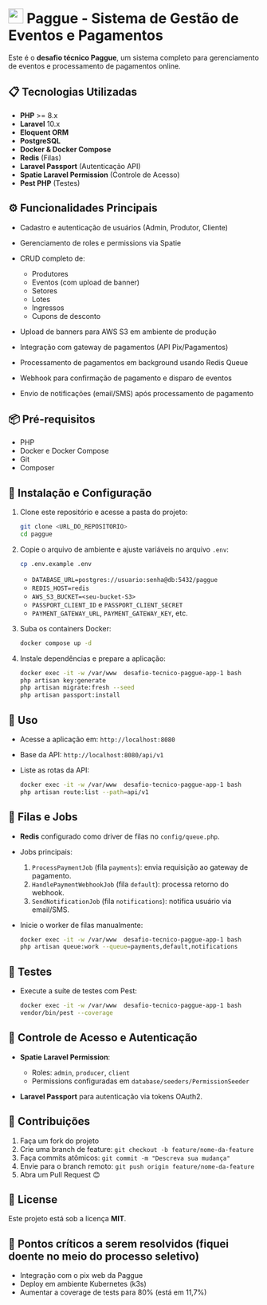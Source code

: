 # <img src="https://github.com/user-attachments/assets/46aac08b-80d9-40e3-b226-f912ec875555" style="height:30px;width:30px"/> Paggue - Sistema de Gestão de Eventos e Pagamentos
Este é o **desafio técnico Paggue**, um sistema completo para gerenciamento de eventos e processamento de pagamentos online.

## 📋 Tecnologias Utilizadas

* **PHP** >= 8.x
* **Laravel** 10.x
* **Eloquent ORM**
* **PostgreSQL**
* **Docker & Docker Compose**
* **Redis** (Filas)
* **Laravel Passport** (Autenticação API)
* **Spatie Laravel Permission** (Controle de Acesso)
* **Pest PHP** (Testes)

## ⚙️ Funcionalidades Principais

* Cadastro e autenticação de usuários (Admin, Produtor, Cliente)
* Gerenciamento de roles e permissions via Spatie
* CRUD completo de:

  * Produtores
  * Eventos (com upload de banner)
  * Setores
  * Lotes
  * Ingressos
  * Cupons de desconto
* Upload de banners para AWS S3 em ambiente de produção
* Integração com gateway de pagamentos (API Pix/Pagamentos)
* Processamento de pagamentos em background usando Redis Queue
* Webhook para confirmação de pagamento e disparo de eventos
* Envio de notificações (email/SMS) após processamento de pagamento

## 📦 Pré-requisitos
* PHP
* Docker e Docker Compose
* Git
* Composer

## 🚀 Instalação e Configuração

1. Clone este repositório e acesse a pasta do projeto:

   ```bash
   git clone <URL_DO_REPOSITORIO>
   cd paggue
   ```
2. Copie o arquivo de ambiente e ajuste variáveis no arquivo `.env`:

   ```bash
   cp .env.example .env
   ```

   * `DATABASE_URL=postgres://usuario:senha@db:5432/paggue`
   * `REDIS_HOST=redis`
   * `AWS_S3_BUCKET=<seu-bucket-S3>`
   * `PASSPORT_CLIENT_ID` e `PASSPORT_CLIENT_SECRET`
   * `PAYMENT_GATEWAY_URL`, `PAYMENT_GATEWAY_KEY`, etc.
3. Suba os containers Docker:

   ```bash
   docker compose up -d
   ```
4. Instale dependências e prepare a aplicação:

   ```bash
   docker exec -it -w /var/www  desafio-tecnico-paggue-app-1 bash
   php artisan key:generate
   php artisan migrate:fresh --seed
   php artisan passport:install
   ```

## 🚩 Uso

* Acesse a aplicação em: `http://localhost:8080`
* Base da API: `http://localhost:8080/api/v1`
* Liste as rotas da API:

  ```bash
  docker exec -it -w /var/www  desafio-tecnico-paggue-app-1 bash
  php artisan route:list --path=api/v1
  ```

## 🔄 Filas e Jobs

* **Redis** configurado como driver de filas no `config/queue.php`.
* Jobs principais:

  1. `ProcessPaymentJob` (fila `payments`): envia requisição ao gateway de pagamento.
  2. `HandlePaymentWebhookJob` (fila `default`): processa retorno do webhook.
  3. `SendNotificationJob` (fila `notifications`): notifica usuário via email/SMS.
* Inicie o worker de filas manualmente:

  ```bash
  docker exec -it -w /var/www  desafio-tecnico-paggue-app-1 bash
  php artisan queue:work --queue=payments,default,notifications
  ```

## 🧪 Testes

* Execute a suíte de testes com Pest:

  ```bash
  docker exec -it -w /var/www  desafio-tecnico-paggue-app-1 bash
  vendor/bin/pest --coverage
  ```

## 🔐 Controle de Acesso e Autenticação

* **Spatie Laravel Permission**:

  * Roles: `admin`, `producer`, `client`
  * Permissions configuradas em `database/seeders/PermissionSeeder`
* **Laravel Passport** para autenticação via tokens OAuth2.

## 🤝 Contribuições

1. Faça um fork do projeto
2. Crie uma branch de feature: `git checkout -b feature/nome-da-feature`
3. Faça commits atômicos: `git commit -m "Descreva sua mudança"`
4. Envie para o branch remoto: `git push origin feature/nome-da-feature`
5. Abra um Pull Request 😊

## 📄 License

Este projeto está sob a licença **MIT**.

## 🚀 Pontos críticos a serem resolvidos (fiquei doente no meio do processo seletivo)
* Integração com o pix web da Paggue
* Deploy em ambiente Kubernetes (k3s)
* Aumentar a coverage de tests para 80% (está em 11,7%)

